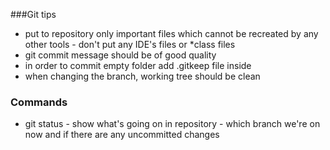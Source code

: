 ###Git tips
- put to repository only important files which cannot be recreated by any other tools - don't put any IDE's files or *class files
- git commit message should be of good quality
- in order to commit empty folder add .gitkeep file inside
- when changing the branch, working tree should be clean

### Commands
- git status - show what's going on in repository - which branch we're on now and if there are any  uncommitted  changes